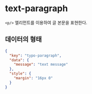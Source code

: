 # text-paragraph

`<p/>` 엘리먼트를 이용하여 글 본문을 표현한다.


## 데이터의 형태

```json
{
  "key": "typo-paragraph",
  "data": {
    "message": "text message"
  },
  "style": {
    "margin": "16px 0"
  }
}
```
